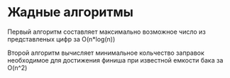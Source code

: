 # Жадные алгоритмы

Первый алгоритм составляет максимально возможное
число из представленых цифр за O(n*log(n))

Второй алгоритм вычисляет минимальное кольчество заправок
необходимое для достижения финиша при известной емкости бака
за O(n^2)
